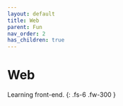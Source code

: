 ```yaml
---
layout: default
title: Web
parent: Fun
nav_order: 2
has_children: true
---
```


# Web

Learning front-end.
{: .fs-6 .fw-300 }
